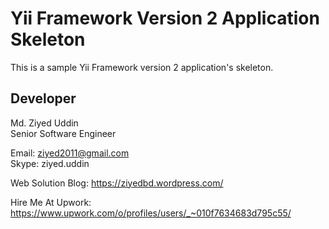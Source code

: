 Yii Framework Version 2 Application Skeleton 
============================================

This is a sample Yii Framework version 2 application's skeleton.

## Developer
Md. Ziyed Uddin<br/>
Senior Software Engineer<br/>

Email: ziyed2011@gmail.com<br/>
Skype: ziyed.uddin<br/>

Web Solution Blog: https://ziyedbd.wordpress.com/<br/>

Hire Me At Upwork: https://www.upwork.com/o/profiles/users/_~010f7634683d795c55/ 